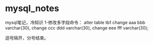 # mysql_notes
mysql笔记，冷知识
1-修改多字段命令：
alter table tb1
change aaa bbb varchar(30),
change ccc ddd varchar(30),
change eee fff varchar(30);

逗号隔开，分号结束。

